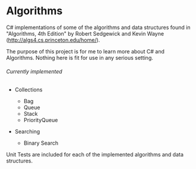 # Algorithms

C# implementations of some of the algorithms and data structures found in "Algorithms, 4th Edition" by Robert Sedgewick and Kevin Wayne (http://algs4.cs.princeton.edu/home/).

The purpose of this project is for me to learn more about C# and Algorithms. Nothing here is fit for use in any serious setting.

###### Currently implemented

- Collections
  - Bag
  - Queue
  - Stack
  - PriorityQueue
  
- Searching
  - Binary Search
  
Unit Tests are included for each of the implemented algorithms and data structures.
